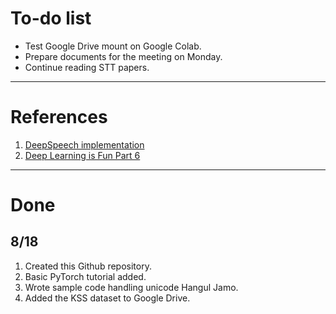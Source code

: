 # To-do list
* Test Google Drive mount on Google Colab.
* Prepare documents for the meeting on Monday.
* Continue reading STT papers.

---

# References
1. [DeepSpeech implementation](https://github.com/mozilla/DeepSpeech)
2. [Deep Learning is Fun Part 6](https://medium.com/@jongdae.lim/%EA%B8%B0%EA%B3%84-%ED%95%99%EC%8A%B5-machine-learning-%EC%9D%80-%EC%A6%90%EA%B2%81%EB%8B%A4-part-6-eb0ed6b0ed1d)

---

# Done
## 8/18
1. Created this Github repository.
2. Basic PyTorch tutorial added.
3. Wrote sample code handling unicode Hangul Jamo. 
4. Added the KSS dataset to Google Drive.
